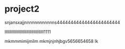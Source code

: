 # project2
snjansxajjnnnnnnnnnnnns44444444444444444444444

llllllllllllllllllllllllllllllllllllll1111

mkmmmimijmilm
mkmjnjnhjbgv5656654658
lk
